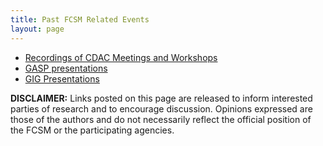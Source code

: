 ```yaml
---
title: Past FCSM Related Events
layout: page
---
```

<ul>
  <li><a href="groups/cdac.html">Recordings of CDAC Meetings and Workshops</a></li>
  <li><a href="groups/dsfs-gasp.html">GASP presentations</a></li>
  <li><a href="groups/gig-presentations.html">GIG Presentations</a></li>
</ul>
		
<!--<p><strong>CDAC Meetings and Workshops:</strong></p>
<ul>
	<li><a href="">Assessing Privacy Risk: Reconstruction & Re-identification (June 25, year)</a></li>
	<li><a href="">Privacy and Accuracy for 2020 Census Data Products: the CNSTAT Workshop (July 9, year)</a></li>
	<li><a href="">Privacy in the American Community Survey (July 23, year)</a></li>
	<li><a href="">Disclosure Review Boards: Design, Governance, Modernization (August 13, year)</a></li>
	<li><a href="">Disclosure Review Risk Assessments (September 3, year)</a></li>
	<li><a href="">Advances in Disclosure Avoidance (September 17, year)</a></li>
	<li><a href="">Disclosure in an Era of Administrative Records and Data Sharing (October 1, year)</a></li>
	<li><a href="">Reducing Barriers to Researcher Access (October 15, year)</a></li>
</ul>	-->
		
<p><b>DISCLAIMER:</b> Links posted on this page are released to inform interested parties of research and to encourage discussion. Opinions expressed are those of the authors and do not necessarily reflect the official position of the FCSM or the participating agencies. </p>
			
